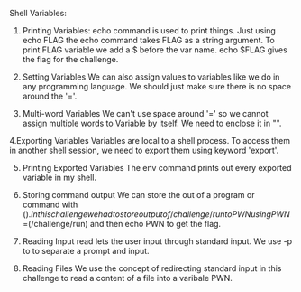 Shell Variables:

1. Printing Variables:
echo command is used to print things. Just using echo FLAG the echo command takes FLAG as a string argument. To print FLAG variable we add a $ before the var name. echo $FLAG gives the flag for the challenge.

2. Setting Variables
We can also assign values to variables like we do in any programming language. We should just make sure there is no space around the '='.

3. Multi-word Variables
We can't use space around '=' so we cannot assign multiple words to Variable by itself. We need to enclose it in "".

4.Exporting Variables
Variables are local to a shell process. To access them in another shell session, we need to export them using keyword 'export'.

5. Printing Exported Variables
The env command prints out every exported variable in my shell.

6. Storing command output
We can store the out of a program or command with $(). In this challenge we had to store output of /challenge/run to PWN using PWN=$(/challenge/run)
and then echo PWN to get the flag.

7. Reading Input
read lets the user input through standard input. We use -p to to separate a prompt and input.

8. Reading Files
We use the concept of redirecting standard input in this challenge to read a content of a file into a varibale PWN.